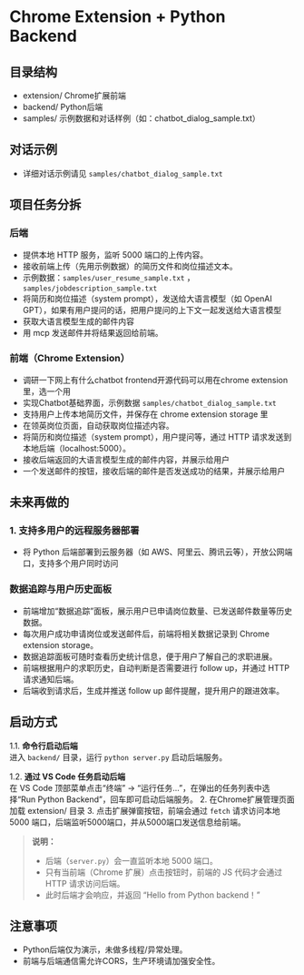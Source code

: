 # Chrome Extension + Python Backend 

## 目录结构
- extension/  Chrome扩展前端
- backend/    Python后端
- samples/    示例数据和对话样例（如：chatbot_dialog_sample.txt）

## 对话示例
- 详细对话示例请见 `samples/chatbot_dialog_sample.txt`

## 项目任务分拆

### 后端
- 提供本地 HTTP 服务，监听 5000 端口的上传内容。
- 接收前端上传（先用示例数据）的简历文件和岗位描述文本。
- 示例数据：`samples/user_resume_sample.txt` ，`samples/jobdescription_sample.txt`
- 将简历和岗位描述（system prompt），发送给大语言模型（如 OpenAI GPT），如果有用户提问的话，把用户提问的上下文一起发送给大语言模型
- 获取大语言模型生成的邮件内容
- 用 mcp 发送邮件并将结果返回给前端。



### 前端（Chrome Extension）
- 调研一下网上有什么chatbot frontend开源代码可以用在chrome extension里，选一个用
- 实现Chatbot基础界面，示例数据 `samples/chatbot_dialog_sample.txt` 
- 支持用户上传本地简历文件，并保存在 chrome extension storage 里
- 在领英岗位页面，自动获取岗位描述内容。
- 将简历和岗位描述（system prompt），用户提问等，通过 HTTP 请求发送到本地后端（localhost:5000）。
- 接收后端返回的大语言模型生成的邮件内容，并展示给用户
- 一个发送邮件的按钮，接收后端的邮件是否发送成功的结果，并展示给用户

## 未来再做的

### 1. 支持多用户的远程服务器部署
- 将 Python 后端部署到云服务器（如 AWS、阿里云、腾讯云等），开放公网端口，支持多个用户同时访问

### 数据追踪与用户历史面板
- 前端增加“数据追踪”面板，展示用户已申请岗位数量、已发送邮件数量等历史数据。
- 每次用户成功申请岗位或发送邮件后，前端将相关数据记录到 Chrome extension storage。
- 数据追踪面板可随时查看历史统计信息，便于用户了解自己的求职进展。
- 前端根据用户的求职历史，自动判断是否需要进行 follow up，并通过 HTTP 请求通知后端。
- 后端收到请求后，生成并推送 follow up 邮件提醒，提升用户的跟进效率。

## 启动方式
1.1. **命令行启动后端**  
    进入 `backend/` 目录，运行 `python server.py` 启动后端服务。

1.2. **通过 VS Code 任务启动后端**  
    在 VS Code 顶部菜单点击“终端” → “运行任务...”，在弹出的任务列表中选择“Run Python Backend”，回车即可启动后端服务。
2. 在Chrome扩展管理页面加载 extension/ 目录
3. 点击扩展弹窗按钮，前端会通过 `fetch` 请求访问本地 5000 端口，后端监听5000端口，并从5000端口发送信息给前端。

> **说明：**  
> - 后端（`server.py`）会一直监听本地 5000 端口。  
> - 只有当前端（Chrome 扩展）点击按钮时，前端的 JS 代码才会通过 HTTP 请求访问后端。  
> - 此时后端才会响应，并返回 “Hello from Python backend！”

## 注意事项
- Python后端仅为演示，未做多线程/异常处理。
- 前端与后端通信需允许CORS，生产环境请加强安全性。
